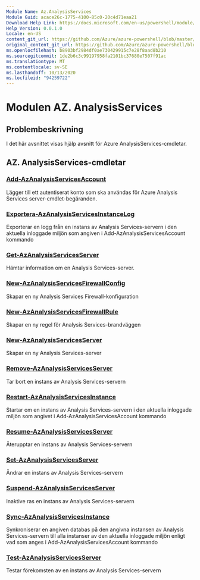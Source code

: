 ```yaml
---
Module Name: Az.AnalysisServices
Module Guid: acace26c-1775-4100-85c0-20c4d71eaa21
Download Help Link: https://docs.microsoft.com/en-us/powershell/module/az.analysisservices
Help Version: 0.0.1.0
Locale: en-US
content_git_url: https://github.com/Azure/azure-powershell/blob/master/src/AnalysisServices/AnalysisServices/help/Az.AnalysisServices.md
original_content_git_url: https://github.com/Azure/azure-powershell/blob/master/src/AnalysisServices/AnalysisServices/help/Az.AnalysisServices.md
ms.openlocfilehash: b8903bf2984df0ae730429915c7e28f8aad8b210
ms.sourcegitcommit: 1de2b6c3c99197958fa2101bc37680e7507f91ac
ms.translationtype: MT
ms.contentlocale: sv-SE
ms.lasthandoff: 10/13/2020
ms.locfileid: "94259722"
---
```

# Modulen AZ. AnalysisServices
## Problembeskrivning
I det här avsnittet visas hjälp avsnitt för Azure AnalysisServices-cmdletar.

## AZ. AnalysisServices-cmdletar
### [Add-AzAnalysisServicesAccount](Add-AzAnalysisServicesAccount.md)
Lägger till ett autentiserat konto som ska användas för Azure Analysis Services server-cmdlet-begäranden.

### [Exportera-AzAnalysisServicesInstanceLog](Export-AzAnalysisServicesInstanceLog.md)
Exporterar en logg från en instans av Analysis Services-servern i den aktuella inloggade miljön som angiven i Add-AzAnalysisServicesAccount kommando

### [Get-AzAnalysisServicesServer](Get-AzAnalysisServicesServer.md)
Hämtar information om en Analysis Services-server.

### [New-AzAnalysisServicesFirewallConfig](New-AzAnalysisServicesFirewallConfig.md)
Skapar en ny Analysis Services Firewall-konfiguration 

### [New-AzAnalysisServicesFirewallRule](New-AzAnalysisServicesFirewallRule.md)
Skapar en ny regel för Analysis Services-brandväggen

### [New-AzAnalysisServicesServer](New-AzAnalysisServicesServer.md)
Skapar en ny Analysis Services-server

### [Remove-AzAnalysisServicesServer](Remove-AzAnalysisServicesServer.md)
Tar bort en instans av Analysis Services-servern

### [Restart-AzAnalysisServicesInstance](Restart-AzAnalysisServicesInstance.md)
Startar om en instans av Analysis Services-servern i den aktuella inloggade miljön som angivet i Add-AzAnalysisServicesAccount kommando

### [Resume-AzAnalysisServicesServer](Resume-AzAnalysisServicesServer.md)
Återupptar en instans av Analysis Services-servern

### [Set-AzAnalysisServicesServer](Set-AzAnalysisServicesServer.md)
Ändrar en instans av Analysis Services-servern

### [Suspend-AzAnalysisServicesServer](Suspend-AzAnalysisServicesServer.md)
Inaktive ras en instans av Analysis Services-servern

### [Sync-AzAnalysisServicesInstance](Sync-AzAnalysisServicesInstance.md)
Synkroniserar en angiven databas på den angivna instansen av Analysis Services-servern till alla instanser av den aktuella inloggade miljön enligt vad som anges i Add-AzAnalysisServicesAccount kommando

### [Test-AzAnalysisServicesServer](Test-AzAnalysisServicesServer.md)
Testar förekomsten av en instans av Analysis Services-servern

